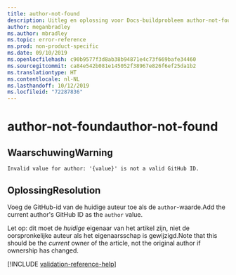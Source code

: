 ```yaml
---
title: author-not-found
description: Uitleg en oplossing voor Docs-buildprobleem author-not-found
author: meganbradley
ms.author: mbradley
ms.topic: error-reference
ms.prod: non-product-specific
ms.date: 09/10/2019
ms.openlocfilehash: c90b9577f3d8ab38b94871e4c73f669bafe34460
ms.sourcegitcommit: ca84e542b081e145052f38967e826f6ef25da1b2
ms.translationtype: HT
ms.contentlocale: nl-NL
ms.lasthandoff: 10/12/2019
ms.locfileid: "72287836"
---
```

# <a name="author-not-found"></a><span data-ttu-id="3025c-103">author-not-found</span><span class="sxs-lookup"><span data-stu-id="3025c-103">author-not-found</span></span>

## <a name="warning"></a><span data-ttu-id="3025c-104">Waarschuwing</span><span class="sxs-lookup"><span data-stu-id="3025c-104">Warning</span></span>

`Invalid value for author: '{value}' is not a valid GitHub ID.`

## <a name="resolution"></a><span data-ttu-id="3025c-105">Oplossing</span><span class="sxs-lookup"><span data-stu-id="3025c-105">Resolution</span></span>

<span data-ttu-id="3025c-106">Voeg de GitHub-id van de huidige auteur toe als de `author`-waarde.</span><span class="sxs-lookup"><span data-stu-id="3025c-106">Add the current author's GitHub ID as the `author` value.</span></span>

<span data-ttu-id="3025c-107">Let op: dit moet de *huidige* eigenaar van het artikel zijn, niet de oorspronkelijke auteur als het eigenaarsschap is gewijzigd.</span><span class="sxs-lookup"><span data-stu-id="3025c-107">Note that this should be the *current* owner of the article, not the original author if ownership has changed.</span></span>

<!--make sure to add this file to your includes folder and verify the path-->
[!INCLUDE [validation-reference-help](includes/validation-reference-help.md)]
